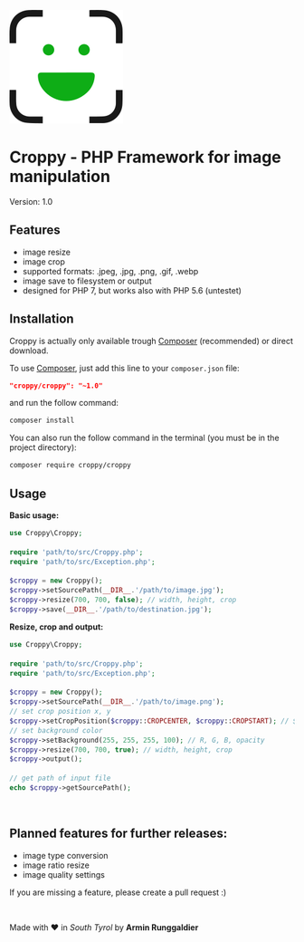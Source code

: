 ![Croppy](images/logo.svg)
# Croppy - PHP Framework for image manipulation
Version: 1.0

## Features
- image resize 
- image crop
- supported formats: .jpeg, .jpg, .png, .gif, .webp
- image save to filesystem or output
- designed for PHP 7, but works also with PHP 5.6 (untestet)

## Installation
Croppy is actually only available trough [Composer](https://getcomposer.org) (recommended) or direct download.

To use [Composer](https://getcomposer.org), just add this line to your `composer.json` file:
```json
"croppy/croppy": "~1.0"
```

and run the follow command:

```sh
composer install
```

You can also run the follow command in the terminal (you must be in the project directory):

```sh
composer require croppy/croppy
```

## Usage

**Basic usage:**
```php
use Croppy\Croppy;

require 'path/to/src/Croppy.php';
require 'path/to/src/Exception.php';

$croppy = new Croppy();
$croppy->setSourcePath(__DIR__.'/path/to/image.jpg');
$croppy->resize(700, 700, false); // width, height, crop
$croppy->save(__DIR__.'/path/to/destination.jpg');
```

**Resize, crop and output:**
```php
use Croppy\Croppy;

require 'path/to/src/Croppy.php';
require 'path/to/src/Exception.php';

$croppy = new Croppy();
$croppy->setSourcePath(__DIR__.'/path/to/image.png');
// set crop position x, y 
$croppy->setCropPosition($croppy::CROPCENTER, $croppy::CROPSTART); // $croppy::CROPSTART | $croppy::CROPCENTER | $croppy::CROPEND
// set background color
$croppy->setBackground(255, 255, 255, 100); // R, G, B, opacity
$croppy->resize(700, 700, true); // width, height, crop
$croppy->output();

// get path of input file
echo $croppy->getSourcePath();
```

<br>

## Planned features for further releases:
- image type conversion
- image ratio resize
- image quality settings

If you are missing a feature, please create a pull request :)

<br>

Made with ❤ in _South Tyrol_ by **Armin Runggaldier**
